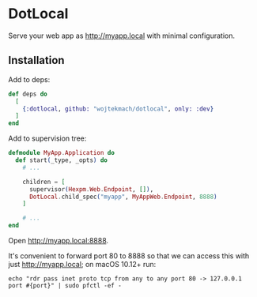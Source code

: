 # DotLocal

Serve your web app as <http://myapp.local> with minimal configuration.

## Installation

Add to deps:

```elixir
def deps do
  [
    {:dotlocal, github: "wojtekmach/dotlocal", only: :dev}
  ]
end
```

Add to supervision tree:

```elixir
defmodule MyApp.Application do
  def start(_type, _opts) do
    # ...

    children = [
      supervisor(Hexpm.Web.Endpoint, []),
      DotLocal.child_spec("myapp", MyAppWeb.Endpoint, 8888)
    ]

    # ...
end
```

Open <http://myapp.local:8888>.

It's convenient to forward port 80 to 8888 so that we can access this with just <http://myapp.local>; on macOS 10.12+ run:

```
echo "rdr pass inet proto tcp from any to any port 80 -> 127.0.0.1 port #{port}" | sudo pfctl -ef -
```
